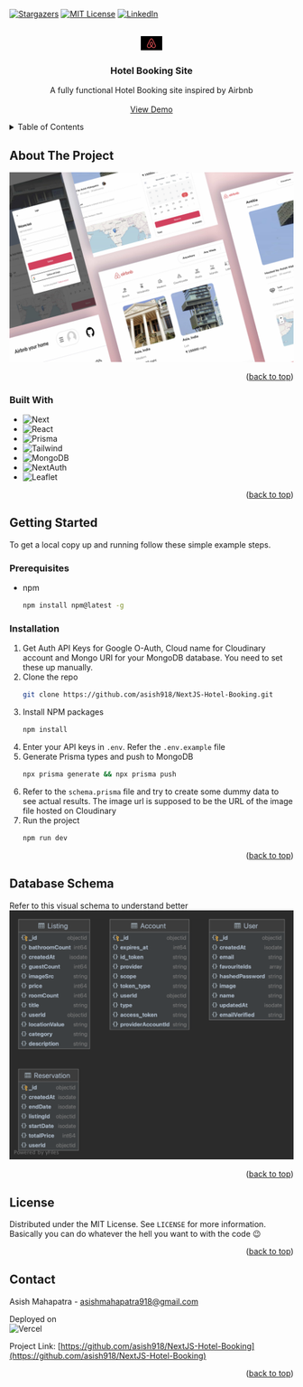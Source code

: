<a name="readme-top"></a>

[![Stargazers][stars-shield]][stars-url]
[![MIT License][license-shield]][license-url]
[![LinkedIn][linkedin-shield]][linkedin-url]

<!-- PROJECT LOGO -->
<br />
<div align="center">
  <a href="https://github.com/asish918/NextJS-Hotel-Booking">
    <img src="readme_assets/logo.png" alt="Logo" width="38" height="25">
  </a>

<h3 align="center">Hotel Booking Site</h3>

  <p align="center">
    A fully functional Hotel Booking site inspired by Airbnb
    <br />
    <br />
    <a href="https://nextjs-hotelbooking-clone-1d4duako2-asish918.vercel.app/" target="_blank">View Demo</a>
  </p>
</div>

<!-- TABLE OF CONTENTS -->
<details>
  <summary>Table of Contents</summary>
  <ol>
    <li>
      <a href="#about-the-project">About The Project</a>
      <ul>
        <li><a href="#built-with">Built With</a></li>
      </ul>
    </li>
    <li>
      <a href="#getting-started">Getting Started</a>
      <ul>
        <li><a href="#prerequisites">Prerequisites</a></li>
        <li><a href="#installation">Installation</a></li>
      </ul>
    </li>
    <li><a href="#license">License</a></li>
    <li><a href="#contact">Contact</a></li>
  </ol>
</details>

<!-- ABOUT THE PROJECT -->

## About The Project

![Product Name Screen Shot][product-screenshot]

<p align="right">(<a href="#readme-top">back to top</a>)</p>

### Built With

- ![Next][Next.js]
- ![React][React.js]
- ![Prisma][Prisma]
- ![Tailwind][Tailwind]
- ![MongoDB][MongoDB]
- ![NextAuth][NextAuth]
- ![Leaflet][Leaflet]

<p align="right">(<a href="#readme-top">back to top</a>)</p>

<!-- GETTING STARTED -->

## Getting Started

To get a local copy up and running follow these simple example steps.

### Prerequisites

- npm
  ```sh
  npm install npm@latest -g
  ```

### Installation

1. Get Auth API Keys for Google O-Auth, Cloud name for Cloudinary account and Mongo URI for your MongoDB database. You need to set these up manually.
2. Clone the repo
   ```sh
   git clone https://github.com/asish918/NextJS-Hotel-Booking.git
   ```
3. Install NPM packages
   ```sh
   npm install
   ```
4. Enter your API keys in `.env`. Refer the `.env.example` file
5. Generate Prisma types and push to MongoDB
   ```sh
   npx prisma generate && npx prisma push
   ```
6. Refer to the `schema.prisma` file and try to create some dummy data to see actual results. The image url is supposed to be the URL of the image file hosted on Cloudinary
7. Run the project
   ```sh
   npm run dev
   ```
   <p align="right">(<a href="#readme-top">back to top</a>)</p>

<!-- USAGE EXAMPLES -->

## Database Schema

Refer to this visual schema to understand better
![Database Schema][db-schema]

<p align="right">(<a href="#readme-top">back to top</a>)</p>

<!-- LICENSE -->

## License

Distributed under the MIT License. See `LICENSE` for more information. Basically you can do whatever the hell you want to with the code 😉

<p align="right">(<a href="#readme-top">back to top</a>)</p>

<!-- CONTACT -->

## Contact

Asish Mahapatra - asishmahapatra918@gmail.com

Deployed on <br /> ![Vercel][Vercel]

Project Link: [https://github.com/asish918/NextJS-Hotel-Booking](https://github.com/asish918/NextJS-Hotel-Booking)

<p align="right">(<a href="#readme-top">back to top</a>)</p>

<!-- MARKDOWN LINKS & IMAGES -->
<!-- https://www.markdownguide.org/basic-syntax/#reference-style-links -->

[stars-shield]: https://img.shields.io/github/stars/asish918/NextJS-Hotel-Booking.svg?style=for-the-badge
[stars-url]: https://github.com/asish918/NextJS-Hotel-Booking/stargazers
[license-shield]: https://img.shields.io/github/license/asish918/NextJS-Hotel-Booking.svg?style=for-the-badge
[license-url]: https://github.com/asish918/NextJS-Hotel-Booking/blob/master/LICENSE.txt
[linkedin-shield]: https://img.shields.io/badge/-LinkedIn-black.svg?style=for-the-badge&logo=linkedin&colorB=555
[linkedin-url]: https://linkedin.com/in/asishmahapatra918
[product-screenshot]: readme_assets/banner.jpg
[db-schema]: readme_assets/schema.png
[Next.js]: https://img.shields.io/badge/next.js-000000?style=for-the-badge&logo=nextdotjs&logoColor=white
[React.js]: https://img.shields.io/badge/React-20232A?style=for-the-badge&logo=react&logoColor=61DAFB
[Prisma]: https://img.shields.io/badge/prisma-2D3748?style=for-the-badge&logo=prisma&logoColor=white
[Tailwind]: https://img.shields.io/badge/Tailwind-06B6D4?style=for-the-badge&logo=tailwindcss&logoColor=white
[MongoDB]: https://img.shields.io/badge/Mongo-47A248?style=for-the-badge&logo=mongodb&logoColor=white
[NextAuth]: https://img.shields.io/badge/NextAuth-3423A6?style=for-the-badge&logo=webauthn&logoColor=white
[Leaflet]: https://img.shields.io/badge/Leaflet-199900?style=for-the-badge&logo=leaflet&logoColor=white
[Vercel]: https://img.shields.io/badge/Vercel-black?style=for-the-badge&logo=vercel&logoColor=white
